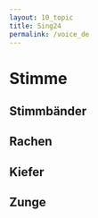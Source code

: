 ```yaml
---
layout: 10_topic
title: Sing24
permalink: /voice_de
---
```


# Stimme

## Stimmbänder


## Rachen


## Kiefer


## Zunge


